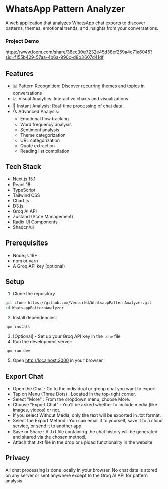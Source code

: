 # WhatsApp Pattern Analyzer

A web application that analyzes WhatsApp chat exports to discover patterns, themes, emotional trends, and insights from your conversations.

### Project Demo 
https://www.loom.com/share/38ec30e7232e45d38ef259a4c71e6045?sid=f155b429-57aa-4b6a-990c-d8b3607d41df

## Features

- 📊 Pattern Recognition: Discover recurring themes and topics in conversations
- 📈 Visual Analytics: Interactive charts and visualizations
- 🎯 Instant Analysis: Real-time processing of chat data
- 🔍 Advanced Analysis:
  - Emotional flow tracking
  - Word frequency analysis
  - Sentiment analysis
  - Theme categorization
  - URL categorization
  - Quote extraction
  - Reading list compilation

## Tech Stack

- Next.js 15.1
- React 18
- TypeScript
- Tailwind CSS
- Chart.js
- D3.js
- Groq AI API
- Zustand (State Management)
- Radix UI Components
- Shadcn/ui

## Prerequisites

- Node.js 18+ 
- npm or yarn
- A Groq API key (optional)

## Setup

1. Clone the repository
```bash 
git clone https://github.com/VectorNd/WhatsappPatternAnalyzer.git
cd WhatsappPatternAnalyzer
```
2. Install dependencies: 
``` bash 
npm install 
```
3. [Optional] - Set up your Groq API key in the `.env` file
4. Run the development server: 
``` bash 
npm run dev 
```
5. Open [http://localhost:3000](http://localhost:3000) in your browser

## Export Chat 

- Open the Chat : Go to the individual or group chat you want to export.
- Tap on Menu (Three Dots) : Located in the top-right corner.
- Select "More" : From the dropdown menu, choose More.
- Choose "Export Chat" : You’ll be asked whether to include media (like images, videos) or not.
- If you select Without Media, only the text will be exported in .txt format.
- Select the Export Method : You can email it to yourself, save it to a cloud service, or send it to another app.
- Save or Share : A .txt file containing the chat history will be generated and shared via the chosen method.
- Attach that .txt file in the drop or upload functionality in the website 

## Privacy

All chat processing is done locally in your browser. No chat data is stored on any server or sent anywhere except to the Groq AI API for pattern analysis.



